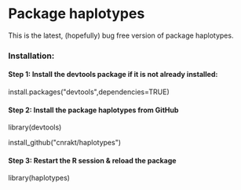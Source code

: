 # Package haplotypes


This is the latest, (hopefully) bug free version of package haplotypes. 

### Installation:

#### Step 1: Install the devtools package if it is not already installed:

install.packages("devtools",dependencies=TRUE)

#### Step 2: Install the package haplotypes from GitHub 

library(devtools)

install_github("cnrakt/haplotypes")

#### Step 3: Restart the R session & reload the package

library(haplotypes)
